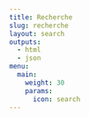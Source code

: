 ```yaml
---
title: Recherche
slug: recherche
layout: search
outputs:
  - html
  - json
menu:
  main:
    weight: 30
    params:
      icon: search
---
```

